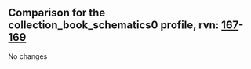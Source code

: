 ## Comparison for the collection_book_schematics0 profile, rvn: [167](https://github.com/PRO100KatYT/FortniteProfileRevisions/tree/main/profiles/collection_book_schematics0/167%20collection_book_schematics0.json)-[169](https://github.com/PRO100KatYT/FortniteProfileRevisions/tree/main/profiles/collection_book_schematics0/169%20collection_book_schematics0.json)

No changes
